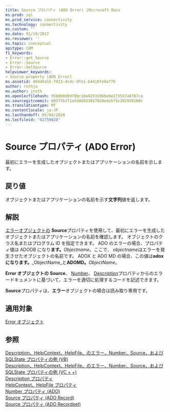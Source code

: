 ```yaml
---
title: Source プロパティ (ADO Error) |Microsoft Docs
ms.prod: sql
ms.prod_service: connectivity
ms.technology: connectivity
ms.custom: ''
ms.date: 01/19/2017
ms.reviewer: ''
ms.topic: conceptual
apitype: COM
f1_keywords:
- Error::get_Source
- Error::Source
- Error::GetSource
helpviewer_keywords:
- Source property [ADO Error]
ms.assetid: 4044ba15-f013-4c4c-9fe1-b4410fe9a778
author: rothja
ms.author: jroth
ms.openlocfilehash: 95b000db970bc3da925319bbe6e273557a8787ca
ms.sourcegitcommit: 6037fb1f1a5ddd933017029eda5f5c281939100c
ms.translationtype: MT
ms.contentlocale: ja-JP
ms.lasthandoff: 05/04/2020
ms.locfileid: "82759828"
---
```

# <a name="source-property-ado-error"></a>Source プロパティ (ADO Error)
最初にエラーを生成したオブジェクトまたはアプリケーションの名前を示します。  
  
## <a name="return-value"></a>戻り値  
 オブジェクトまたはアプリケーションの名前を示す**文字列**値を返します。  
  
## <a name="remarks"></a>解説  
 [エラーオブジェクトの](../../../ado/reference/ado-api/error-object.md) **Source**プロパティを使用して、最初にエラーを生成したオブジェクトまたはアプリケーションの名前を確認します。 オブジェクトのクラス名またはプログラム ID を指定できます。 ADO のエラーの場合、プロパティ値は ADODB になり**ます。**_Objectname_。ここで、 *objectname*はエラーを発生させたオブジェクトの名前です。 ADOX と ADO MD の場合、この値は**adox になります。**_ObjectName_と**ADOMD。**_ObjectName_。  
  
 **Error オブジェクトの** **Source**、 [Number](../../../ado/reference/ado-api/number-property-ado.md)、 [Description](../../../ado/reference/ado-api/description-property.md)プロパティからのエラードキュメントに基づいて、エラーを適切に処理するコードを記述できます。  
  
 **Source**プロパティは、**エラー**オブジェクトの場合は読み取り専用です。  
  
## <a name="applies-to"></a>適用対象  
 [Error オブジェクト](../../../ado/reference/ado-api/error-object.md)  
  
## <a name="see-also"></a>参照  
 [Description、HelpContext、HelpFile、のエラー、Number、Source、および SQLState プロパティの例 (VB)](../../../ado/reference/ado-api/description-helpcontext-helpfile-nativeerror-number-source-example-vb.md)   
 [Description、HelpContext、HelpFile、のエラー、Number、Source、および SQLState プロパティの例 (VC + +)](../../../ado/reference/ado-api/description-helpcontext-helpfile-nativeerror-number-source-example-vc.md)   
 [Description プロパティ](../../../ado/reference/ado-api/description-property.md)   
 [HelpContext、HelpFile プロパティ](../../../ado/reference/ado-api/helpcontext-helpfile-properties.md)   
 [Number プロパティ (ADO)](../../../ado/reference/ado-api/number-property-ado.md)   
 [Source プロパティ (ADO Record)](../../../ado/reference/ado-api/source-property-ado-record.md)   
 [Source プロパティ (ADO Recordset)](../../../ado/reference/ado-api/source-property-ado-recordset.md)
